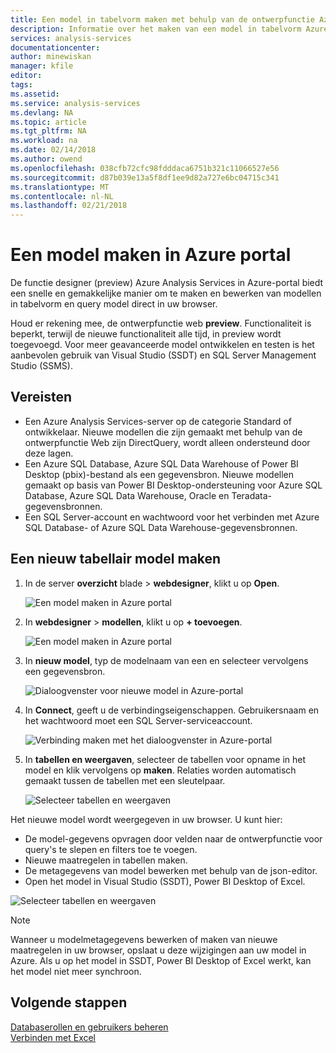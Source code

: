 ```yaml
---
title: Een model in tabelvorm maken met behulp van de ontwerpfunctie Azure Analysis Services-webserver | Microsoft Docs
description: Informatie over het maken van een model in tabelvorm Azure Analysis Services met behulp van de ontwerpfunctie voor webpagina's in Azure-portal.
services: analysis-services
documentationcenter: 
author: minewiskan
manager: kfile
editor: 
tags: 
ms.assetid: 
ms.service: analysis-services
ms.devlang: NA
ms.topic: article
ms.tgt_pltfrm: NA
ms.workload: na
ms.date: 02/14/2018
ms.author: owend
ms.openlocfilehash: 038cfb72cfc98fdddaca6751b321c11066527e56
ms.sourcegitcommit: d87b039e13a5f8df1ee9d82a727e6bc04715c341
ms.translationtype: MT
ms.contentlocale: nl-NL
ms.lasthandoff: 02/21/2018
---
```

# <a name="create-a-model-in-azure-portal"></a>Een model maken in Azure portal

De functie designer (preview) Azure Analysis Services in Azure-portal biedt een snelle en gemakkelijke manier om te maken en bewerken van modellen in tabelvorm en query model direct in uw browser. 

Houd er rekening mee, de ontwerpfunctie web **preview**. Functionaliteit is beperkt, terwijl de nieuwe functionaliteit alle tijd, in preview wordt toegevoegd. Voor meer geavanceerde model ontwikkelen en testen is het aanbevolen gebruik van Visual Studio (SSDT) en SQL Server Management Studio (SSMS).

## <a name="prerequisites"></a>Vereisten

- Een Azure Analysis Services-server op de categorie Standard of ontwikkelaar. Nieuwe modellen die zijn gemaakt met behulp van de ontwerpfunctie Web zijn DirectQuery, wordt alleen ondersteund door deze lagen.
- Een Azure SQL Database, Azure SQL Data Warehouse of Power BI Desktop (pbix)-bestand als een gegevensbron. Nieuwe modellen gemaakt op basis van Power BI Desktop-ondersteuning voor Azure SQL Database, Azure SQL Data Warehouse, Oracle en Teradata-gegevensbronnen.
- Een SQL Server-account en wachtwoord voor het verbinden met Azure SQL Database- of Azure SQL Data Warehouse-gegevensbronnen.

## <a name="to-create-a-new-tabular-model"></a>Een nieuw tabellair model maken

1. In de server **overzicht** blade > **webdesigner**, klikt u op **Open**.

    ![Een model maken in Azure portal](./media/analysis-services-create-model-portal/aas-create-portal-overview-wd.png)

2. In **webdesigner** > **modellen**, klikt u op **+ toevoegen**.

    ![Een model maken in Azure portal](./media/analysis-services-create-model-portal/aas-create-portal-models.png)

3. In **nieuw model**, typ de modelnaam van een en selecteer vervolgens een gegevensbron.

    ![Dialoogvenster voor nieuwe model in Azure-portal](./media/analysis-services-create-model-portal/aas-create-portal-new-model.png)

4. In **Connect**, geeft u de verbindingseigenschappen. Gebruikersnaam en het wachtwoord moet een SQL Server-serviceaccount.

     ![Verbinding maken met het dialoogvenster in Azure-portal](./media/analysis-services-create-model-portal/aas-create-portal-connect.png)

5. In **tabellen en weergaven**, selecteer de tabellen voor opname in het model en klik vervolgens op **maken**. Relaties worden automatisch gemaakt tussen de tabellen met een sleutelpaar.

     ![Selecteer tabellen en weergaven](./media/analysis-services-create-model-portal/aas-create-portal-tables.png)

Het nieuwe model wordt weergegeven in uw browser. U kunt hier:   

- De model-gegevens opvragen door velden naar de ontwerpfunctie voor query's te slepen en filters toe te voegen.
- Nieuwe maatregelen in tabellen maken.
- De metagegevens van model bewerken met behulp van de json-editor.
- Open het model in Visual Studio (SSDT), Power BI Desktop of Excel.

![Selecteer tabellen en weergaven](./media/analysis-services-create-model-portal/aas-create-portal-query.png)

> [!NOTE]
> Wanneer u modelmetagegevens bewerken of maken van nieuwe maatregelen in uw browser, opslaat u deze wijzigingen aan uw model in Azure. Als u op het model in SSDT, Power BI Desktop of Excel werkt, kan het model niet meer synchroon.


## <a name="next-steps"></a>Volgende stappen 
[Databaserollen en gebruikers beheren](analysis-services-database-users.md)  
[Verbinden met Excel](analysis-services-connect-excel.md)  


